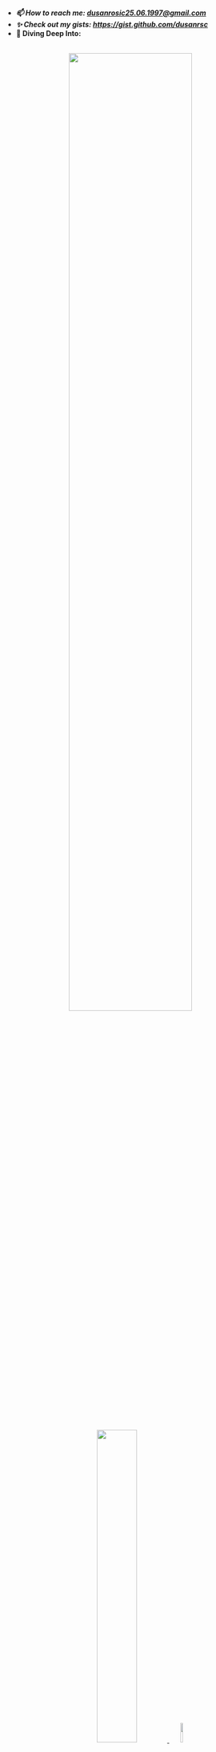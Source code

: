 - ***📫 How to reach me: dusanrosic25.06.1997@gmail.com***
- ***✨ Check out my gists: https://gist.github.com/dusanrsc***
- **🌊 Diving Deep Into:**
<br><br>

<div style="container" align="center">
  <a href="https://en.wikipedia.org/wiki/Android_(operating_system)">
    <img src="https://upload.wikimedia.org/wikipedia/commons/a/a4/Android_2023_3D_logo_and_wordmark.svg" width="70%" />
  </a>
  <br><br>
  <a href="https://en.wikipedia.org/wiki/Kotlin_(programming_language)">
    <img src="https://upload.wikimedia.org/wikipedia/commons/1/11/Kotlin_logo_2021.svg" width="40%" />
  </a>
  <a href="https://en.wikipedia.org/wiki/React_Native">
    <img src="https://www.onu.ro/wp/wp-content/uploads/2020/03/react-native-logo-884x1024.png" width="10%" />
  </a>
  <!--<br><br>
  <a href="https://en.wikipedia.org/wiki/Godot_(game_engine)">
    <img src="https://upload.wikimedia.org/wikipedia/commons/thumb/5/5a/Godot_logo.svg/799px-Godot_logo.svg.png" width="100%" />
  </a>-->
</div>
